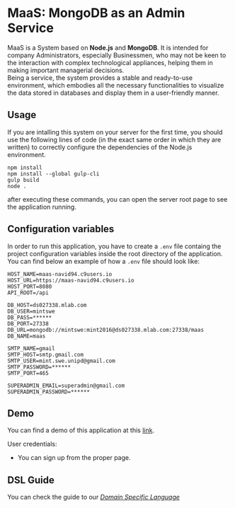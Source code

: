MaaS: MongoDB as an Admin Service
====

MaaS is a System based on **Node.js** and **MongoDB**. It is intended for company Administrators, especially Businessmen,
who may not be keen to the interaction with complex technological appliances, helping them in making important managerial decisions.  
Being a service, the system provides a stable and ready-to-use environment, which embodies
all the necessary functionalities to visualize the data stored in databases and display them in a user-friendly manner.

Usage
---

If you are intalling this system on your server for the first time, you should use the following lines of code (in the exact same order in which they are written)
to correctly configure the dependencies of the Node.js environment.

```
npm install
npm install --global gulp-cli
gulp build
node .
```
after executing these commands, you can open the server root page to see the application running.

Configuration variables
---

In order to run this application, you have to create a `.env` file containg the project configuration variables inside the root directory of the application. 
You can find below an example of how a `.env` file should look like:

```
HOST_NAME=maas-navid94.c9users.io
HOST_URL=https://maas-navid94.c9users.io
HOST_PORT=8080
API_ROOT=/api

DB_HOST=ds027338.mlab.com
DB_USER=mintswe
DB_PASS=******
DB_PORT=27338
DB_URL=mongodb://mintswe:mint2016@ds027338.mlab.com:27338/maas
DB_NAME=maas

SMTP_NAME=gmail
SMTP_HOST=smtp.gmail.com
SMTP_USER=mint.swe.unipd@gmail.com
SMTP_PASSWORD=******
SMTP_PORT=465

SUPERADMIN_EMAIL=superadmin@gmail.com
SUPERADMIN_PASSWORD=******
```
Demo
---
You can find a demo of this application at this [link](https://maas-swe.herokuapp.com/#/).  

User credentials:

* You can sign up from the proper page.

DSL Guide
---

You can check the guide to our [*Domain Specific Language*](https://github.com/MINT-team/MaaS/wiki)
